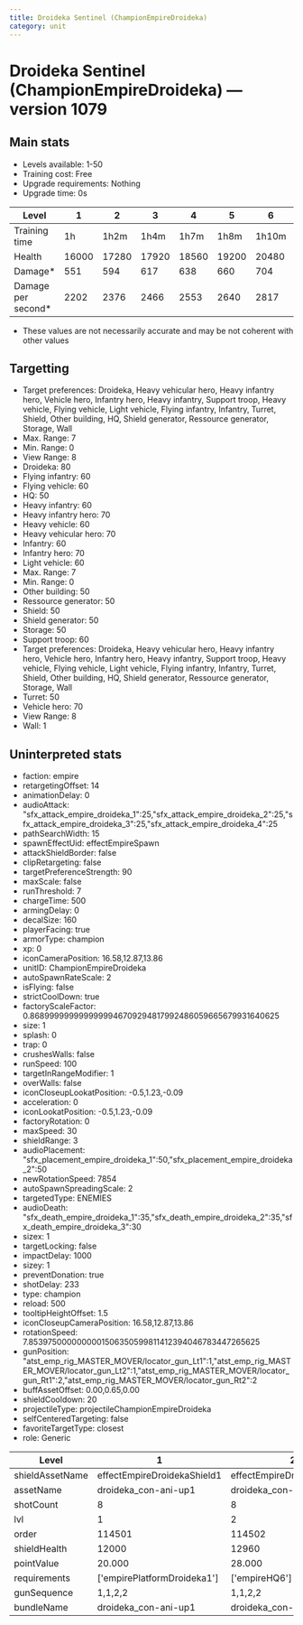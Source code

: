 ```yaml
---
title: Droideka Sentinel (ChampionEmpireDroideka)
category: unit
---
```


# Droideka Sentinel (ChampionEmpireDroideka) — version 1079

## Main stats

  * Levels available: 1-50
  * Training cost: Free
  * Upgrade requirements: Nothing
  * Upgrade time: 0s

|Level             |1    |2    |3    |4    |5    |6    |7    |8    |9    |10   |11   |12   |13   |14   |15   |16   |17   |18   |19   |20   |21   |22   |23   |24   |25   |26   |27   |28   |29   |30   |31   |32   |33   |34   |35   |36   |37   |38   |39   |40   |41   |42   |43   |44   |45   |46   |47   |48   |49   |50   |
|------------------|-----|-----|-----|-----|-----|-----|-----|-----|-----|-----|-----|-----|-----|-----|-----|-----|-----|-----|-----|-----|-----|-----|-----|-----|-----|-----|-----|-----|-----|-----|-----|-----|-----|-----|-----|-----|-----|-----|-----|-----|-----|-----|-----|-----|-----|-----|-----|-----|-----|-----|
|Training time     |1h   |1h2m |1h4m |1h7m |1h8m |1h10m|1h12m|1h15m|1h16m|1h18m|1h20m|1h23m|1h24m|1h26m|1h28m|1h31m|1h32m|1h34m|1h36m|1h39m|1h40m|1h42m|1h44m|1h47m|1h48m|1h50m|1h52m|1h55m|1h56m|1h58m|2h   |2h3m |2h4m |2h6m |2h8m |2h11m|2h12m|2h14m|2h16m|2h19m|2h19m|2h19m|2h19m|2h19m|2h19m|2h19m|2h19m|2h19m|2h19m|2h19m|
|Health            |16000|17280|17920|18560|19200|20480|21120|21760|22400|23680|24320|24960|25600|26240|26880|27520|28160|28800|29440|30080|30720|31360|32000|32640|33280|33920|34560|35200|35840|36480|37120|37440|38080|38400|39040|39360|40000|40640|41280|41600|42240|42560|42880|43520|43840|44160|44800|45120|45440|46080|
|Damage*           |551  |594  |617  |638  |660  |704  |726  |749  |770  |815  |836  |858  |881  |902  |925  |947  |968  |990  |1013 |1034 |1056 |1079 |1100 |1122 |1145 |1166 |1188 |1211 |1232 |1255 |1277 |1287 |1310 |1320 |1343 |1353 |1376 |1397 |1420 |965  |980  |994  |1008 |1022 |1036 |1050 |1064 |1078 |1092 |1106 |
|Damage per second*|2202 |2376 |2466 |2553 |2640 |2817 |2904 |2994 |3081 |3258 |3345 |3432 |3522 |3609 |3699 |3786 |3873 |3960 |4050 |4137 |4224 |4314 |4401 |4488 |4578 |4665 |4752 |4842 |4929 |5019 |5106 |5148 |5238 |5280 |5370 |5412 |5502 |5589 |5679 |5721 |5880 |5964 |6048 |6132 |6216 |6300 |6384 |6468 |6552 |6636 |

* These values are not necessarily accurate and may be not coherent with other values

## Targetting

  * Target preferences: Droideka, Heavy vehicular hero, Heavy infantry hero, Vehicle hero, Infantry hero, Heavy infantry, Support troop, Heavy vehicle, Flying vehicle, Light vehicle, Flying infantry, Infantry, Turret, Shield, Other building, HQ, Shield generator, Ressource generator, Storage, Wall
  * Max. Range: 7
  * Min. Range: 0
  * View Range: 8
  * Droideka: 80
  * Flying infantry: 60
  * Flying vehicle: 60
  * HQ: 50
  * Heavy infantry: 60
  * Heavy infantry hero: 70
  * Heavy vehicle: 60
  * Heavy vehicular hero: 70
  * Infantry: 60
  * Infantry hero: 70
  * Light vehicle: 60
  * Max. Range: 7
  * Min. Range: 0
  * Other building: 50
  * Ressource generator: 50
  * Shield: 50
  * Shield generator: 50
  * Storage: 50
  * Support troop: 60
  * Target preferences: Droideka, Heavy vehicular hero, Heavy infantry hero, Vehicle hero, Infantry hero, Heavy infantry, Support troop, Heavy vehicle, Flying vehicle, Light vehicle, Flying infantry, Infantry, Turret, Shield, Other building, HQ, Shield generator, Ressource generator, Storage, Wall
  * Turret: 50
  * Vehicle hero: 70
  * View Range: 8
  * Wall: 1

## Uninterpreted stats

  * faction: empire
  * retargetingOffset: 14
  * animationDelay: 0
  * audioAttack: "sfx_attack_empire_droideka_1":25,"sfx_attack_empire_droideka_2":25,"sfx_attack_empire_droideka_3":25,"sfx_attack_empire_droideka_4":25
  * pathSearchWidth: 15
  * spawnEffectUid: effectEmpireSpawn
  * attackShieldBorder: false
  * clipRetargeting: false
  * targetPreferenceStrength: 90
  * maxScale: false
  * runThreshold: 7
  * chargeTime: 500
  * armingDelay: 0
  * decalSize: 160
  * playerFacing: true
  * armorType: champion
  * xp: 0
  * iconCameraPosition: 16.58,12.87,13.86
  * unitID: ChampionEmpireDroideka
  * autoSpawnRateScale: 2
  * isFlying: false
  * strictCoolDown: true
  * factoryScaleFactor: 0.8689999999999999946709294817992486059665679931640625
  * size: 1
  * splash: 0
  * trap: 0
  * crushesWalls: false
  * runSpeed: 100
  * targetInRangeModifier: 1
  * overWalls: false
  * iconCloseupLookatPosition: -0.5,1.23,-0.09
  * acceleration: 0
  * iconLookatPosition: -0.5,1.23,-0.09
  * factoryRotation: 0
  * maxSpeed: 30
  * shieldRange: 3
  * audioPlacement: "sfx_placement_empire_droideka_1":50,"sfx_placement_empire_droideka_2":50
  * newRotationSpeed: 7854
  * autoSpawnSpreadingScale: 2
  * targetedType: ENEMIES
  * audioDeath: "sfx_death_empire_droideka_1":35,"sfx_death_empire_droideka_2":35,"sfx_death_empire_droideka_3":30
  * sizex: 1
  * targetLocking: false
  * impactDelay: 1000
  * sizey: 1
  * preventDonation: true
  * shotDelay: 233
  * type: champion
  * reload: 500
  * tooltipHeightOffset: 1.5
  * iconCloseupCameraPosition: 16.58,12.87,13.86
  * rotationSpeed: 7.8539750000000001506350599811412394046783447265625
  * gunPosition: "atst_emp_rig_MASTER_MOVER/locator_gun_Lt1":1,"atst_emp_rig_MASTER_MOVER/locator_gun_Lt2":1,"atst_emp_rig_MASTER_MOVER/locator_gun_Rt1":2,"atst_emp_rig_MASTER_MOVER/locator_gun_Rt2":2
  * buffAssetOffset: 0.00,0.65,0.00
  * shieldCooldown: 20
  * projectileType: projectileChampionEmpireDroideka
  * selfCenteredTargeting: false
  * favoriteTargetType: closest
  * role: Generic

|Level          |1                          |2                          |3                          |4                          |5                          |6                          |7                          |8                          |9                          |10                          |11                          |12                          |13                          |14                          |15                          |16                          |17                          |18                          |19                          |20                          |21                          |22                          |23                          |24                          |25                          |26                          |27                          |28                          |29                          |30                          |31                          |32                          |33                          |34                          |35                          |36                          |37                          |38                          |39                          |40                          |41                          |42                          |43                          |44                          |45                          |46                          |47                          |48                          |49                          |50                          |
|---------------|---------------------------|---------------------------|---------------------------|---------------------------|---------------------------|---------------------------|---------------------------|---------------------------|---------------------------|----------------------------|----------------------------|----------------------------|----------------------------|----------------------------|----------------------------|----------------------------|----------------------------|----------------------------|----------------------------|----------------------------|----------------------------|----------------------------|----------------------------|----------------------------|----------------------------|----------------------------|----------------------------|----------------------------|----------------------------|----------------------------|----------------------------|----------------------------|----------------------------|----------------------------|----------------------------|----------------------------|----------------------------|----------------------------|----------------------------|----------------------------|----------------------------|----------------------------|----------------------------|----------------------------|----------------------------|----------------------------|----------------------------|----------------------------|----------------------------|----------------------------|
|shieldAssetName|effectEmpireDroidekaShield1|effectEmpireDroidekaShield1|effectEmpireDroidekaShield1|effectEmpireDroidekaShield1|effectEmpireDroidekaShield1|effectEmpireDroidekaShield1|effectEmpireDroidekaShield1|effectEmpireDroidekaShield1|effectEmpireDroidekaShield1|effectEmpireDroidekaShield10|effectEmpireDroidekaShield10|effectEmpireDroidekaShield10|effectEmpireDroidekaShield10|effectEmpireDroidekaShield10|effectEmpireDroidekaShield10|effectEmpireDroidekaShield10|effectEmpireDroidekaShield10|effectEmpireDroidekaShield10|effectEmpireDroidekaShield10|effectEmpireDroidekaShield20|effectEmpireDroidekaShield20|effectEmpireDroidekaShield20|effectEmpireDroidekaShield20|effectEmpireDroidekaShield20|effectEmpireDroidekaShield20|effectEmpireDroidekaShield20|effectEmpireDroidekaShield20|effectEmpireDroidekaShield20|effectEmpireDroidekaShield20|effectEmpireDroidekaShield30|effectEmpireDroidekaShield30|effectEmpireDroidekaShield30|effectEmpireDroidekaShield30|effectEmpireDroidekaShield30|effectEmpireDroidekaShield30|effectEmpireDroidekaShield30|effectEmpireDroidekaShield30|effectEmpireDroidekaShield30|effectEmpireDroidekaShield30|effectEmpireDroidekaShield40|effectEmpireDroidekaShield40|effectEmpireDroidekaShield40|effectEmpireDroidekaShield40|effectEmpireDroidekaShield40|effectEmpireDroidekaShield40|effectEmpireDroidekaShield40|effectEmpireDroidekaShield40|effectEmpireDroidekaShield40|effectEmpireDroidekaShield40|effectEmpireDroidekaShield40|
|assetName      |droideka_con-ani-up1       |droideka_con-ani-up1       |droideka_con-ani-up1       |droideka_con-ani-up1       |droideka_con-ani-up1       |droideka_con-ani-up1       |droideka_con-ani-up1       |droideka_con-ani-up1       |droideka_con-ani-up1       |droideka_con-ani-up10       |droideka_con-ani-up10       |droideka_con-ani-up10       |droideka_con-ani-up10       |droideka_con-ani-up10       |droideka_con-ani-up10       |droideka_con-ani-up10       |droideka_con-ani-up10       |droideka_con-ani-up10       |droideka_con-ani-up10       |droideka_con-ani-up20       |droideka_con-ani-up20       |droideka_con-ani-up20       |droideka_con-ani-up20       |droideka_con-ani-up20       |droideka_con-ani-up20       |droideka_con-ani-up20       |droideka_con-ani-up20       |droideka_con-ani-up20       |droideka_con-ani-up20       |droideka_con-ani-up30       |droideka_con-ani-up30       |droideka_con-ani-up30       |droideka_con-ani-up30       |droideka_con-ani-up30       |droideka_con-ani-up30       |droideka_con-ani-up30       |droideka_con-ani-up30       |droideka_con-ani-up30       |droideka_con-ani-up30       |droideka_con-ani-up40       |droideka_con-ani-up40       |droideka_con-ani-up40       |droideka_con-ani-up40       |droideka_con-ani-up40       |droideka_con-ani-up40       |droideka_con-ani-up40       |droideka_con-ani-up40       |droideka_con-ani-up40       |droideka_con-ani-up40       |droideka_con-ani-up40       |
|shotCount      |8                          |8                          |8                          |8                          |8                          |8                          |8                          |8                          |8                          |8                           |8                           |8                           |8                           |8                           |8                           |8                           |8                           |8                           |8                           |8                           |8                           |8                           |8                           |8                           |8                           |8                           |8                           |8                           |8                           |8                           |8                           |8                           |8                           |8                           |8                           |8                           |8                           |8                           |8                           |12                          |12                          |12                          |12                          |12                          |12                          |12                          |12                          |12                          |12                          |12                          |
|lvl            |1                          |2                          |3                          |4                          |5                          |6                          |7                          |8                          |9                          |10                          |11                          |12                          |13                          |14                          |15                          |16                          |17                          |18                          |19                          |20                          |21                          |22                          |23                          |24                          |25                          |26                          |27                          |28                          |29                          |30                          |31                          |32                          |33                          |34                          |35                          |36                          |37                          |38                          |39                          |40                          |41                          |42                          |43                          |44                          |45                          |46                          |47                          |48                          |49                          |50                          |
|order          |114501                     |114502                     |114503                     |114504                     |114505                     |114506                     |114507                     |114508                     |114509                     |114510                      |114511                      |114512                      |114513                      |114514                      |114515                      |114516                      |114517                      |114518                      |114519                      |114520                      |114521                      |114522                      |114523                      |114524                      |114525                      |114526                      |114527                      |114528                      |114529                      |114530                      |114531                      |114532                      |114533                      |114534                      |114535                      |114536                      |114537                      |114538                      |114539                      |114540                      |114541                      |114542                      |114543                      |114544                      |114545                      |114546                      |114547                      |114548                      |114549                      |114550                      |
|shieldHealth   |12000                      |12960                      |13440                      |13920                      |14400                      |15360                      |15840                      |16320                      |16800                      |17760                       |18240                       |18720                       |19200                       |19680                       |20160                       |20640                       |21120                       |21600                       |22080                       |22560                       |23040                       |23520                       |24000                       |24480                       |24960                       |25440                       |25920                       |26400                       |26880                       |27360                       |27840                       |28080                       |28560                       |28800                       |29280                       |29520                       |30000                       |30480                       |30960                       |31200                       |31440                       |31680                       |31920                       |32160                       |32400                       |32640                       |32880                       |33120                       |33360                       |33600                       |
|pointValue     |20.000                     |28.000                     |32.000                     |36.000                     |40.000                     |48.000                     |52.000                     |56.000                     |60.000                     |68.000                      |72.000                      |76.000                      |80.000                      |84.000                      |88.000                      |92.000                      |96.000                      |100.000                     |104.000                     |108.000                     |112.000                     |116.000                     |120.000                     |124.000                     |128.000                     |132.000                     |136.000                     |140.000                     |144.000                     |148.000                     |152.000                     |156.000                     |160.000                     |168.000                     |172.000                     |176.000                     |180.000                     |184.000                     |188.000                     |200.000                     |200.000                     |200.000                     |200.000                     |200.000                     |200.000                     |200.000                     |200.000                     |200.000                     |200.000                     |200.000                     |
|requirements   |['empirePlatformDroideka1']|['empireHQ6']              |['empireHQ6']              |['empireHQ6']              |['empireHQ6']              |['empireHQ7']              |['empireHQ7']              |['empireHQ7']              |['empireHQ7']              |['empireHQ7']               |['empireHQ8']               |['empireHQ8']               |['empireHQ8']               |['empireHQ8']               |['empireHQ8']               |['empireHQ8']               |['empireHQ8']               |['empireHQ8']               |['empireHQ8']               |['empireHQ8']               |['empireHQ8']               |['empireHQ8']               |['empireHQ8']               |['empireHQ8']               |['empireHQ8']               |['empireHQ8']               |['empireHQ8']               |['empireHQ8']               |['empireHQ8']               |['empireHQ8']               |['empireHQ9']               |['empireHQ9']               |['empireHQ9']               |['empireHQ9']               |['empireHQ9']               |['empireHQ9']               |['empireHQ9']               |['empireHQ9']               |['empireHQ9']               |['empireHQ9']               |['empireHQ9']               |['empireHQ9']               |['empireHQ9']               |['empireHQ9']               |['empireHQ9']               |['empireHQ9']               |['empireHQ9']               |['empireHQ9']               |['empireHQ9']               |['empireHQ9']               |
|gunSequence    |1,1,2,2                    |1,1,2,2                    |1,1,2,2                    |1,1,2,2                    |1,1,2,2                    |1,1,2,2                    |1,1,2,2                    |1,1,2,2                    |1,1,2,2                    |1,1,2,2                     |1,1,2,2                     |1,1,2,2                     |1,1,2,2                     |1,1,2,2                     |1,1,2,2                     |1,1,2,2                     |1,1,2,2                     |1,1,2,2                     |1,1,2,2                     |1,1,2,2                     |1,1,2,2                     |1,1,2,2                     |1,1,2,2                     |1,1,2,2                     |1,1,2,2                     |1,1,2,2                     |1,1,2,2                     |1,1,2,2                     |1,1,2,2                     |1,1,2,2                     |1,1,2,2                     |1,1,2,2                     |1,1,2,2                     |1,1,2,2                     |1,1,2,2                     |1,1,2,2                     |1,1,2,2                     |1,1,2,2                     |1,1,2,2                     |1,1,1,2,2,2                 |1,1,1,2,2,2                 |1,1,1,2,2,2                 |1,1,1,2,2,2                 |1,1,1,2,2,2                 |1,1,1,2,2,2                 |1,1,1,2,2,2                 |1,1,1,2,2,2                 |1,1,1,2,2,2                 |1,1,1,2,2,2                 |1,1,1,2,2,2                 |
|bundleName     |droideka_con-ani-up1       |droideka_con-ani-up1       |droideka_con-ani-up1       |droideka_con-ani-up1       |droideka_con-ani-up1       |droideka_con-ani-up1       |droideka_con-ani-up1       |droideka_con-ani-up1       |droideka_con-ani-up1       |droideka_con-ani-up10       |droideka_con-ani-up10       |droideka_con-ani-up10       |droideka_con-ani-up10       |droideka_con-ani-up10       |droideka_con-ani-up10       |droideka_con-ani-up10       |droideka_con-ani-up10       |droideka_con-ani-up10       |droideka_con-ani-up10       |droideka_con-ani-up20       |droideka_con-ani-up20       |droideka_con-ani-up20       |droideka_con-ani-up20       |droideka_con-ani-up20       |droideka_con-ani-up20       |droideka_con-ani-up20       |droideka_con-ani-up20       |droideka_con-ani-up20       |droideka_con-ani-up20       |droideka_con-ani-up30       |droideka_con-ani-up30       |droideka_con-ani-up30       |droideka_con-ani-up30       |droideka_con-ani-up30       |droideka_con-ani-up30       |droideka_con-ani-up30       |droideka_con-ani-up30       |droideka_con-ani-up30       |droideka_con-ani-up30       |droideka_con-ani-up40       |droideka_con-ani-up40       |droideka_con-ani-up40       |droideka_con-ani-up40       |droideka_con-ani-up40       |droideka_con-ani-up40       |droideka_con-ani-up40       |droideka_con-ani-up40       |droideka_con-ani-up40       |droideka_con-ani-up40       |droideka_con-ani-up40       |

